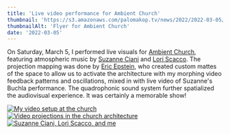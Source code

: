 ```yaml
---
title: 'Live video performance for Ambient Church'
thumbnail: 'https://s3.amazonaws.com/palomakop.tv/news/2022/2022-03-05/ambient_church_2022_flyer.jpg'
thumbnailAlt: 'Flyer for Ambient Church'
date: '2022-03-05'
---
```


<p>
  On Saturday, March 5, I performed live visuals for <a href="https://ambient.church/" rel="noopener" target="_blank">Ambient Church</a>, featuring atmospheric music by <a href="https://www.sevwave.com/" rel="noopener" target="_blank">Suzanne Ciani</a> and <a href="https://loriscacco.com/" rel="noopener" target="_blank">Lori Scacco</a>. The projection mapping was done by <a href="http://najork.net/" rel="noopener" target="_blank">Eric Epstein</a>, who created custom mattes of the space to allow us to activate the architecture with my morphing video feedback patterns and oscillations, mixed in with live video of Suzanne's Buchla performance. The quadrophonic sound system further spatialized the audiovisual experience. It was certainly a memorable show!
  </p>
<div class="photo-grid-3-columns lightbox" id="ambient-church-lightbox">
<a href="https://s3.amazonaws.com/palomakop.tv/news/2022/2022-03-05/ambient_church_1_hi_res.jpg">
<img alt="My video setup at the church" loading="lazy" src="https://s3.amazonaws.com/palomakop.tv/news/2022/2022-03-05/ambient_church_1_600px.jpg"/>
</a>
<a href="https://s3.amazonaws.com/palomakop.tv/news/2022/2022-03-05/ambient_church_2_hi_res.jpg">
<img alt="Video projections in the church architecture" loading="lazy" src="https://s3.amazonaws.com/palomakop.tv/news/2022/2022-03-05/ambient_church_2_600px.jpg"/>
</a>
<a href="https://s3.amazonaws.com/palomakop.tv/news/2022/2022-03-05/ambient_church_3_hi_res.jpg">
<img alt="Suzanne Ciani, Lori Scacco, and me" loading="lazy" src="https://s3.amazonaws.com/palomakop.tv/news/2022/2022-03-05/ambient_church_3_600px.jpg"/>
</a>
</div>
<script>
  var ambient_church_lightbox = new SimpleLightbox({elements: '#ambient-church-lightbox a'});
  </script>
